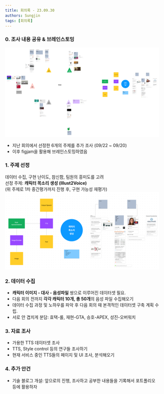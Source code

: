 ```yaml
---
title: 회의록 - 23.09.30
authors: Sungjin
tags: [회의록]
---
```


### 0. 조사 내용 공유 & 브레인스토밍
![](주제_브레인스토밍.png)
- 지난 회의에서 선정한 6개의 주제를 추가 조사 (09/22 ~ 09/20)
- 이후 figjam을 활용해 브레인스토밍하였음

### 1. 주제 선정
데이터 수집, 구현 난이도, 참신함, 팀원의 흥미도를 고려  
선정 주제: **캐릭터 목소리 생성 (Illust2Voice)**  
(위 주제로 1차 중간평가까지 진행 후, 구현 가능성 재평가)
![](Illust2Voice.png)

### 2. 데이터 수집
- **캐릭터 이미지 - 대사 - 음성파일** 쌍으로 이루어진 데이터셋 필요.
- 다음 회의 전까지 **각각 캐릭터 10개, 총 50개**의 음성 파일 수집해오기
- 데이터 수집 과정 및 노하우를 파악 후 다음 회의 때 본격적인 데이터셋 구축 계획 수립.
- 서로 안 겹치게 분담: 효택-롤, 재현-GTA, 승호-APEX, 성진-오버워치

### 3. 자료 조사
- 가용한 TTS 데이터셋 조사
- TTS, Style control 등의 연구들 조사하기
- 현재 서비스 중인 TTS들의 페이지 및 UI 조사, 분석해오기

### 4. 추가 안건
- 기술 블로그 개설: 앞으로의 진행, 조사하고 공부한 내용들을 기록해서 포트폴리오 등에 활용하자

